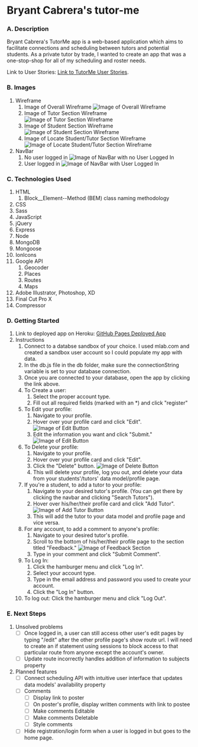 # Bryant Cabrera's tutor-me

### A. Description
Bryant Cabrera's TutorMe app is a web-based application which aims to facilitate connections and scheduling between tutors and potential students.  As a private tutor by trade, I wanted to create an app that was a one-stop-shop for all of my scheduling and roster needs.

Link to User Stories: [Link to TutorMe User Stories](https://github.com/BryantCabrera/tutor-me/blob/master/user-stories.md).

### B. Images
1. Wireframe
    1. Image of Overall Wireframe
    ![Image of Overall Wireframe](public/imgs/README_imgs/TutorMe_wireframe.png)
    2. Image of Tutor Section Wireframe
    ![Image of Tutor Section Wireframe](public/imgs/README_imgs/TutorMe_wireframe-tutor.png)
    3. Image of Student Section Wireframe
    ![Image of Student Section Wireframe](public/imgs/README_imgs/TutorMe_wireframe-student.png)
    4. Image of Locate Student/Tutor Section Wireframe
    ![Image of Locate Student/Tutor Section Wireframe](public/imgs/README_imgs/TutorMe_wireframe-locate.png)
2. NavBar
    1.  No user logged in
    ![Image of NavBar with no User Logged In](public/imgs/README_imgs/TutorMe_wireframe-navbar-nouser.png)
    2.  User logged in
    ![Image of NavBar with User Logged In](public/imgs/README_imgs/TutorMe_wireframe-navbar-user.png)

### C. Technologies Used
1. HTML
    1. Block__Element--Method (BEM) class naming methodology
2. CSS
3. Sass
3. JavaScript
4. jQuery
5. Express
6. Node
7. MongoDB
8. Mongoose
9. IonIcons
10. Google API
    1. Geocoder
    2. Places
    3. Routes
    4. Maps
11. Adobe Illustrator, Photoshop, XD
12. Final Cut Pro X
13. Compressor

### D. Getting Started
1. Link to deployed app on Heroku:
[GitHub Pages Deployed App](https://bryantcabrera.github.io/tutor-me/#)
2. Instructions
    1. Connect to a databse sandbox of your choice.  I used mlab.com and created a sandbox user account so I could populate my app with data.
    2. In the db.js file in the db folder, make sure the connectionString variable is set to your database connection.
    3. Once you are connected to your database, open the app by clicking the link above.
    4. To Create a user: 
        1. Select the proper account type.  
        2. Fill out all required fields (marked with an *) and click "register"
    5. To Edit your profile:
        1. Navigate to your profile.
        2. Hover over your profile card and click "Edit".
        ![Image of Edit Button](edit-button.png)
        3. Edit the information you want and click "Submit."
        ![Image of Edit Button](edit-page.png)
    6. To Delete your profile:
        1. Navigate to your profile.
        2. Hover over your profile card and click "Edit".
        3. Click the "Delete" button.
        ![Image of Delete Button](edit-page.png)
        4. This will delete your profile, log you out, and delete your data from your students'/tutors' data model/profile page.
    7. If you're a student, to add a tutor to your profile:
        1. Navigate to your desired tutor's profile. (You can get there by clicking the navbar and clicking "Search Tutors").
        2. Hover over his/her/their profile card and click "Add Tutor".
        ![Image of Add Tutor Button](add-tutor-button.png)
        3. This will add the tutor to your data model and profile page and vice versa.
    8. For any account, to add a comment to anyone's profile:
        1. Navigate to your desired tutor's profile.
        2. Scroll to the bottom of his/her/their profile page to the section titled "Feedback."
        ![Image of Feedback Section](feedback-section.png)
        3. Type in your comment and click "Submit Comment".
    9. To Log In: 
        1. Click the hamburger menu and click "Log In".
        2. Select your account type.
        3. Type in the email address and password you used to create your account.
        4. Click the "Log In" button.
    10. To log out: Click the hamburger menu and click "Log Out".

### E. Next Steps
1. Unsolved problems
    - [ ] Once logged in, a user can still access other user's edit pages by typing "/edit" after the other profile page's show route url.  I will need to create an if statement using sessions to block access to that particular route from anyone except the account's owner. 
    - [ ] Update route incorrectly handles addition of information to subjects property
2. Planned features
    - [ ] Connect scheduling API with intuitive user interface that updates data models' availability property
    - [ ] Comments
        - [ ] Display link to poster
        - [ ] On poster's profile, display written comments with link to postee
        - [ ] Make comments Editable
        - [ ] Make comments Deletable
        - [ ] Style comments
    - [ ] Hide registration/login form when a user is logged in but goes to the home page.